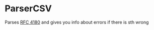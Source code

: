 # ParserCSV
Parses [RFC 4180](https://www.rfc-editor.org/rfc/rfc4180.html) and gives you info about errors if there is sth wrong
